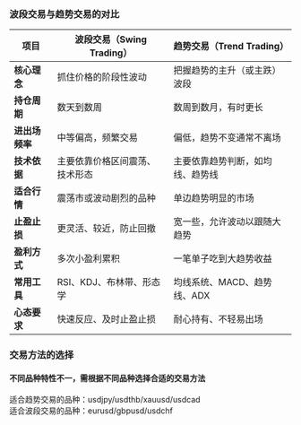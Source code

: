 ### 波段交易与趋势交易的对比
| 项目        | 波段交易（Swing Trading） | 趋势交易（Trend Trading） |
| --------- | ------------------- | ------------------- |
| **核心理念**  | 抓住价格的阶段性波动          | 把握趋势的主升（或主跌）波段      |
| **持仓周期**  | 数天到数周               | 数周到数月，有时更长          |
| **进出场频率** | 中等偏高，频繁交易           | 偏低，趋势不变通常不离场        |
| **技术依据**  | 主要依靠价格区间震荡、技术形态     | 主要依靠趋势判断，如均线、趋势线    |
| **适合行情**  | 震荡市或波动剧烈的品种         | 单边趋势明显的市场           |
| **止盈止损**  | 更灵活、较近，防止回撤         | 宽一些，允许波动以跟随大趋势      |
| **盈利方式**  | 多次小盈利累积             | 一笔单子吃到大趋势收益         |
| **常用工具**  | RSI、KDJ、布林带、形态学     | 均线系统、MACD、趋势线、ADX   |
| **心态要求**  | 快速反应、及时止盈止损         | 耐心持有、不轻易出场          |

### 交易方法的选择  
#### 不同品种特性不一，需根据不同品种选择合适的交易方法
适合趋势交易的品种：usdjpy/usdthb/xauusd/usdcad  
适合波段交易的品种：eurusd/gbpusd/usdchf

